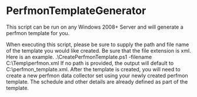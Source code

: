 # PerfmonTemplateGenerator
This script can be run on any Windows 2008+ Server and will generate a perfmon template for you.

When executing this script, please be sure to supply the path and file name of the template you would like created. Be sure that the file extension is xml. Here is
an example.
.\CreatePerfmonTemplate.ps1 -filename C:\Temp\perfmon.xml
If no path is provided, the output will default to C:\perfmon_template.xml. After the template is created, you will need to create a new perfmon data collector set using your newly created perfmon template. The schedule and other details are already defined as part of the template.
